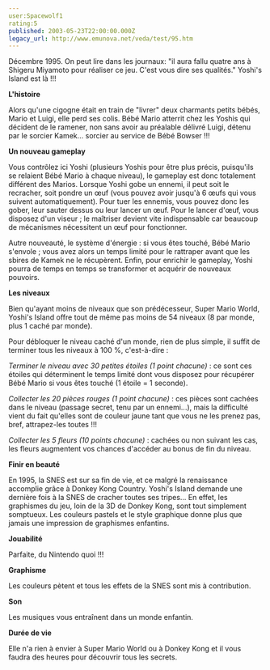 ```yaml
---
user:Spacewolf1
rating:5
published: 2003-05-23T22:00:00.000Z
legacy_url: http://www.emunova.net/veda/test/95.htm
---
```

Décembre 1995\. On peut lire dans les journaux: "il aura fallu quatre ans à Shigeru Miyamoto pour réaliser ce jeu. C'est vous dire ses qualités." Yoshi's Island est là !!!  

  

**L'histoire**  

Alors qu'une cigogne était en train de "livrer" deux charmants petits bébés, Mario et Luigi, elle perd ses colis. Bébé Mario atterrit chez les Yoshis qui décident de le ramener, non sans avoir au préalable délivré Luigi, détenu par le sorcier Kamek... sorcier au service de Bébé Bowser !!!  

  

**Un nouveau gameplay**  

Vous contrôlez ici Yoshi (plusieurs Yoshis pour être plus précis, puisqu'ils se relaient Bébé Mario à chaque niveau), le gameplay est donc totalement différent des Marios. Lorsque Yoshi gobe un ennemi, il peut soit le recracher, soit pondre un œuf (vous pouvez avoir jusqu'à 6 œufs qui vous suivent automatiquement). Pour tuer les ennemis, vous pouvez donc les gober, leur sauter dessus ou leur lancer un œuf. Pour le lancer d'œuf, vous disposez d'un viseur ; le maîtriser devient vite indispensable car beaucoup de mécanismes nécessitent un œuf pour fonctionner.  

Autre nouveauté, le système d'énergie : si vous êtes touché, Bébé Mario s'envole ; vous avez alors un temps limité pour le rattraper avant que les sbires de Kamek ne le récupèrent. Enfin, pour enrichir le gameplay, Yoshi pourra de temps en temps se transformer et acquérir de nouveaux pouvoirs.  

  

**Les niveaux**  

Bien qu'ayant moins de niveaux que son prédécesseur, Super Mario World, Yoshi's Island offre tout de même pas moins de 54 niveaux (8 par monde, plus 1 caché par monde).  

Pour débloquer le niveau caché d'un monde, rien de plus simple, il suffit de terminer tous les niveaux à 100 %, c'est-à-dire :  

_Terminer le niveau avec 30 petites étoiles (1 point chacune)_ : ce sont ces étoiles qui déterminent le temps limité dont vous disposez pour récupérer Bébé Mario si vous êtes touché (1 étoile = 1 seconde).  

_Collecter les 20 pièces rouges (1 point chacune)_ : ces pièces sont cachées dans le niveau (passage secret, tenu par un ennemi...), mais la difficulté vient du fait qu'elles sont de couleur jaune tant que vous ne les prenez pas, bref, attrapez-les toutes !!!  

_Collecter les 5 fleurs (10 points chacune)_ : cachées ou non suivant les cas, les fleurs augmentent vos chances d'accéder au bonus de fin du niveau.  

  

**Finir en beauté**  

En 1995, la SNES est sur sa fin de vie, et ce malgré la renaissance accomplie grâce à Donkey Kong Country. Yoshi's Island demande une dernière fois à la SNES de cracher toutes ses tripes... En effet, les graphismes du jeu, loin de la 3D de Donkey Kong, sont tout simplement somptueux. Les couleurs pastels et le style graphique donne plus que jamais une impression de graphismes enfantins.  

  

  

**Jouabilité**  

Parfaite, du Nintendo quoi !!!  

**Graphisme**  

Les couleurs pètent et tous les effets de la SNES sont mis à contribution.  

**Son**  

Les musiques vous entraînent dans un monde enfantin.  

**Durée de vie**  

Elle n'a rien à envier à Super Mario World ou à Donkey Kong et il vous faudra des heures pour découvrir tous les secrets.